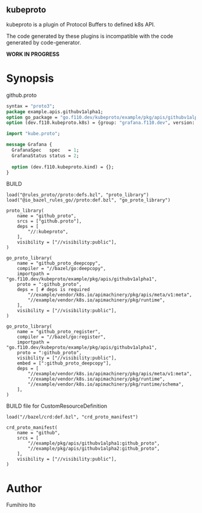 kubeproto
---

kubeproto is a plugin of Protocol Buffers to defined k8s API.

The code generated by these plugins is incompatible with the code generated by code-generator.

**WORK IN PROGRESS**

# Synopsis

github.proto

```protobuf
syntax = "proto3";
package example.apis.githubv1alpha1;
option go_package = "go.f110.dev/kubeproto/example/pkg/apis/githubv1alpha1";
option (dev.f110.kubeproto.k8s) = {group: "grafana.f110.dev", version: "v1alpha1"};

import "kube.proto";

message Grafana {
  GrafanaSpec   spec   = 1;
  GrafanaStatus status = 2;
        
  option (dev.f110.kubeproto.kind) = {};
}
```

BUILD

```
load("@rules_proto//proto:defs.bzl", "proto_library")
load("@io_bazel_rules_go//proto:def.bzl", "go_proto_library")

proto_library(
    name = "github_proto",
    srcs = ["github.proto"],
    deps = [
        "//:kubeproto",
    ],
    visibility = ["//visibility:public"],
)

go_proto_library(
    name = "github_proto_deepcopy",
    compiler = "//bazel/go:deepcopy",
    importpath = "go.f110.dev/kubeproto/example/pkg/apis/githubv1alpha1",
    proto = ":github_proto",
    deps = [ # deps is required
        "//example/vendor/k8s.io/apimachinery/pkg/apis/meta/v1:meta",
        "//example/vendor/k8s.io/apimachinery/pkg/runtime",
    ],
    visibility = ["//visibility:public"],
)

go_proto_library(
    name = "github_proto_register",
    compiler = "//bazel/go:register",
    importpath = "go.f110.dev/kubeproto/example/pkg/apis/githubv1alpha1",
    proto = ":github_proto",
    visibility = ["//visibility:public"],
    embed = [":github_proto_deepcopy"],
    deps = [
        "//example/vendor/k8s.io/apimachinery/pkg/apis/meta/v1:meta",
        "//example/vendor/k8s.io/apimachinery/pkg/runtime",
        "//example/vendor/k8s.io/apimachinery/pkg/runtime/schema",
    ],
)
```

BUILD file for CustomResourceDefinition

```
load("//bazel/crd:def.bzl", "crd_proto_manifest")

crd_proto_manifest(
    name = "github",
    srcs = [
        "//example/pkg/apis/githubv1alpha1:github_proto",
        "//example/pkg/apis/githubv1alpha2:github_proto",
    ],
    visibility = ["//visibility:public"],
)
```

# Author

Fumihiro Ito